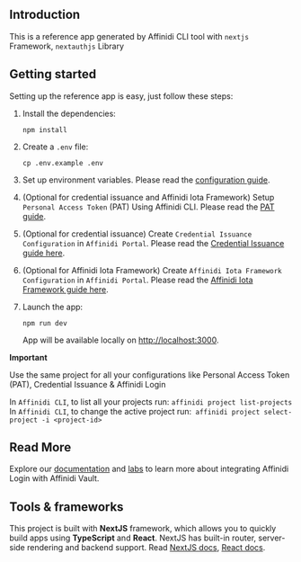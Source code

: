 
## Introduction

This is a reference app generated by Affinidi CLI tool with `nextjs` Framework, `nextauthjs` Library

## Getting started 

Setting up the reference app is easy, just follow these steps:

1. Install the dependencies:
   ```
   npm install
   ```
2. Create a `.env` file:

   ```
   cp .env.example .env
   ```

3. Set up environment variables. Please read the [configuration guide](./docs/configuration.md).

4. (Optional for credential issuance and Affinidi Iota Framework) Setup `Personal Access Token` (PAT) Using Affinidi CLI. Please read the [PAT guide](./docs/pat.md).
   
5. (Optional for credential issuance) Create `Credential Issuance Configuration` in `Affinidi Portal`. Please read the [Credential Issuance guide here](./docs/cis-guide.md).

6. (Optional for Affinidi Iota Framework) Create `Affinidi Iota Framework Configuration` in `Affinidi Portal`. Please read the [Affinidi Iota Framework guide here](https://docs.affinidi.com/services/iota-framework).

7. Launch the app:

   ```
   npm run dev
   ```

   App will be available locally on [http://localhost:3000](http://localhost:3000).

**Important**

Use the same project for all your configurations like Personal Access Token (PAT), Credential Issuance & Affinidi Login

In `Affinidi CLI`, to list all your projects run: `affinidi project list-projects`
In `Affinidi CLI`, to change the active project run:` affinidi project select-project -i <project-id>`

## Read More

Explore our [documentation](https://docs.affinidi.com/docs/) and [labs](https://docs.affinidi.com/labs/) to learn more about integrating Affinidi Login with Affinidi Vault.

## Tools & frameworks

This project is built with **NextJS** framework, which allows you to quickly build apps using **TypeScript** and **React**. NextJS has built-in router, server-side rendering and backend support.
Read [NextJS docs](https://nextjs.org/docs/getting-started), [React docs](https://reactjs.org/docs/getting-started.html).
